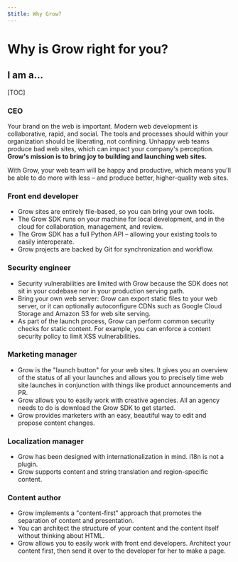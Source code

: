 ```yaml
---
$title: Why Grow?
---
```

<h1>Why is Grow right for you?</h1>

<h2>I am a...</h2>

[TOC]

### CEO

Your brand on the web is important. Modern web development is collaborative, rapid, and social. The tools and processes should within your organization should be liberating, not confining. Unhappy web teams produce bad web sites, which can impact your company's perception. **Grow's mission is to bring joy to building and launching web sites.**

With Grow, your web team will be happy and productive, which means you'll be able to do more with less – and produce better, higher-quality web sites.

### Front end developer

- Grow sites are entirely file-based, so you can bring your own tools.
- The Grow SDK runs on your machine for local development, and in the cloud for collaboration, management, and review.
- The Grow SDK has a full Python API – allowing your existing tools to easily interoperate.
- Grow projects are backed by Git for synchronization and workflow.

### Security engineer

- Security vulnerabilities are limited with Grow because the SDK does not sit in your codebase nor in your production serving path.
- Bring your own web server: Grow can export static files to your web server, or it can optionally autoconfigure CDNs such as Google Cloud Storage and Amazon S3 for web site serving.
- As part of the launch process, Grow can perform common security checks for static content. For example, you can enforce a content security policy to limit XSS vulnerabilities.

### Marketing manager

- Grow is the "launch button" for your web sites. It gives you an overview of the status of all your launches and allows you to precisely time web site launches in conjunction with things like product announcements and PR.
- Grow allows you to easily work with creative agencies. All an agency needs to do is download the Grow SDK to get started.
- Grow provides marketers with an easy, beautiful way to edit and propose content changes.

### Localization manager

- Grow has been designed with internationalization in mind. i18n is not a plugin.
- Grow supports content and string translation and region-specific content.

### Content author

- Grow implements a "content-first" approach that promotes the separation of content and presentation.
- You can architect the structure of your content and the content itself without thinking about HTML.
- Grow allows you to easily work with front end developers. Architect your content first, then send it over to the developer for her to make a page.
